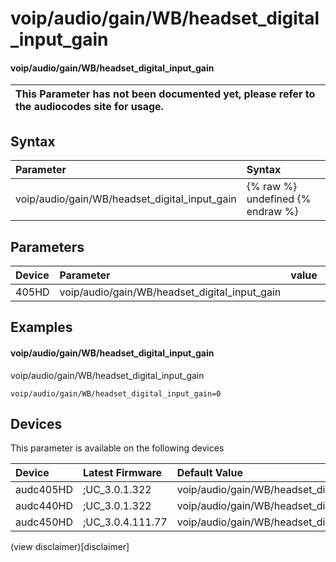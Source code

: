 ﻿---
description: voip/audio/gain/WB/headset_digital_input_gain
search: false
---

# voip/audio/gain/WB/headset_digital_input_gain

#### voip/audio/gain/WB/headset_digital_input_gain


| This Parameter has not been documented yet, please refer to the audiocodes site for usage.  |
| :--- |

## Syntax
| Parameter | Syntax |
| :--- | :--- |
|voip/audio/gain/WB/headset_digital_input_gain | {% raw %} undefined {% endraw %} |

## Parameters
|Device|Parameter|value|Description|
|:---|:---|:---|:---|
| 405HD | voip/audio/gain/WB/headset_digital_input_gain |  |  |

## Examples
#### voip/audio/gain/WB/headset_digital_input_gain

voip/audio/gain/WB/headset_digital_input_gain

```
voip/audio/gain/WB/headset_digital_input_gain=0
```

## Devices
This parameter is available on the following devices

| Device | Latest Firmware | Default Value |
|:---|:---|:---|
| audc405HD | ;UC_3.0.1.322 | voip/audio/gain/WB/headset_digital_input_gain=0 
| audc440HD | ;UC_3.0.1.322 | voip/audio/gain/WB/headset_digital_input_gain=0 
| audc450HD | ;UC_3.0.4.111.77 | voip/audio/gain/WB/headset_digital_input_gain=0 

(view disclaimer)[disclaimer]
